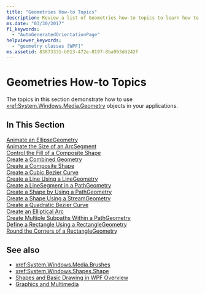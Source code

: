```yaml
---
title: "Geometries How-to Topics"
description: Review a list of Geometries how-to topics to learn how to use Geometry objects in your applications.
ms.date: "03/30/2017"
f1_keywords: 
  - "AutoGeneratedOrientationPage"
helpviewer_keywords: 
  - "geometry classes [WPF]"
ms.assetid: 83873331-b013-472e-8197-8ba993dd242f
---
```

# Geometries How-to Topics

The topics in this section demonstrate how to use <xref:System.Windows.Media.Geometry> objects in your applications.  
  
## In This Section  

 [Animate an EllipseGeometry](how-to-animate-an-ellipsegeometry.md)  
 [Animate the Size of an ArcSegment](how-to-animate-the-size-of-an-arcsegment.md)  
 [Control the Fill of a Composite Shape](how-to-control-the-fill-of-a-composite-shape.md)  
 [Create a Combined Geometry](how-to-create-a-combined-geometry.md)  
 [Create a Composite Shape](how-to-create-a-composite-shape.md)  
 [Create a Cubic Bezier Curve](how-to-create-a-cubic-bezier-curve.md)  
 [Create a Line Using a LineGeometry](how-to-create-a-line-using-a-linegeometry.md)  
 [Create a LineSegment in a PathGeometry](how-to-create-a-linesegment-in-a-pathgeometry.md)  
 [Create a Shape by Using a PathGeometry](how-to-create-a-shape-by-using-a-pathgeometry.md)  
 [Create a Shape Using a StreamGeometry](how-to-create-a-shape-using-a-streamgeometry.md)  
 [Create a Quadratic Bezier Curve](how-to-create-a-quadratic-bezier-curve.md)  
 [Create an Elliptical Arc](how-to-create-an-elliptical-arc.md)  
 [Create Multiple Subpaths Within a PathGeometry](how-to-create-multiple-subpaths-within-a-pathgeometry.md)  
 [Define a Rectangle Using a RectangleGeometry](how-to-define-a-rectangle-using-a-rectanglegeometry.md)  
 [Round the Corners of a RectangleGeometry](how-to-round-the-corners-of-a-rectanglegeometry.md)  
  
## See also

- <xref:System.Windows.Media.Brushes>
- <xref:System.Windows.Shapes.Shape>
- [Shapes and Basic Drawing in WPF Overview](shapes-and-basic-drawing-in-wpf-overview.md)
- [Graphics and Multimedia](index.md)
